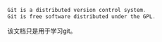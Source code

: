 ```powershell
Git is a distributed version control system.
Git is free software distributed under the GPL.
```

该文档只是用于学习git。